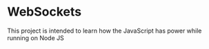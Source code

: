 # WebSockets

This project is intended to learn how the JavaScript has power while running on Node JS
